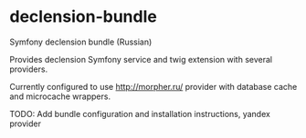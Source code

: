 # declension-bundle
Symfony declension bundle (Russian)

Provides declension Symfony service and twig extension with several providers.

Currently configured to use http://morpher.ru/ provider with database cache and microcache wrappers.

TODO: Add bundle configuration and installation instructions, yandex provider
